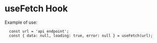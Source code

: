 # useFetch Hook

Example of use:

```
  const url = 'api endpoint';
  const { data: null, loading: true, error: null } = useFetch(url);
```